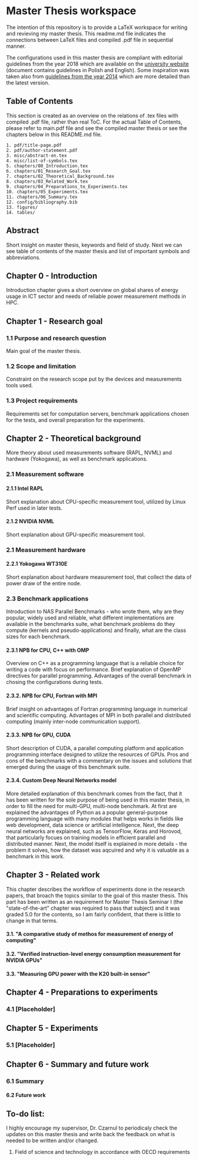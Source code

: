 # Master Thesis workspace

The intention of this repository is to provide a LaTeX workspace for
writing and revieving my master thesis. This readme.md file indicates the
connections between LaTeX files and compiled .pdf file in sequential manner.

The configurations used in this master thesis are compliant with editorial
guidelines from the year 2018 which are available on the [university
website](https://pg.edu.pl/documents/8597924/15531473/ZR%2022-2018)
(document contains guidelines in Polish and English). Some inspiration
was taken also from [guidelines from the year
2014](https://eti.pg.edu.pl/documents/1115629/0/zarz%C4%85dzenie%20wytyczne%20pracy)
which are more detailed than the latest version.

## Table of Contents

This section is created as an overview on the relations of .tex files with
compiled .pdf file, rather than real ToC. For the actual Table of Contents,
please refer to main.pdf file and see the compiled master thesis or see
the chapters below in this README.md file.

```
1. pdf/title-page.pdf
2. pdf/author-statement.pdf
3. misc/abstract-en.tex
4. misc/list-of-symbols.tex
5. chapters/00_Introduction.tex
6. chapters/01_Research_Goal.tex
7. chapters/02_Theoretical_Background.tex
8. chapters/03_Related_Work.tex
9. chapters/04_Preparations_to_Experiments.tex
10. chapters/05_Experiments.tex
11. chapters/06_Summary.tex
12. config/bibliography.bib
13. figures/
14. tables/
```

## Abstract

Short insight on master thesis, keywords and field of study. Next we can see
table of contents of the master thesis and list of important symbols and
abbreviations.

## Chapter 0 - Introduction

Introduction chapter gives a short overview on global shares of energy usage
in ICT sector and needs of reliable power measurement methods in HPC.

## Chapter 1 - Research goal

### 1.1 Purpose and research question

Main goal of the master thesis.

### 1.2 Scope and limitation

Constraint on the research scope put by the devices and measurements
tools used.

### 1.3 Project requirements

Requirements set for computation servers, benchmark applications chosen for the
tests, and overall preparation for the experiments.

## Chapter 2 - Theoretical background

More theory about used measurements software (RAPL, NVML) and hardware
(Yokogawa), as well as benchmark applications.

### 2.1 Measurement software

#### 2.1.1 Intel RAPL

Short explanation about CPU-specific measurement tool, utilized by Linux Perf
used in later tests.

#### 2.1.2 NVIDIA NVML

Short explanation about GPU-specific measurement tool.

### 2.1 Measurement hardware

#### 2.2.1 Yokogawa WT310E

Short explanation about hardware measurement tool, that collect the data of
power draw of the entire node.

### 2.3 Benchmark applications

Introduction to NAS Parallel Benchmarks - who wrote them, why are they popular,
widely used and reliable, what different implementations are available in the
benchmarks suite, what benchmark problems do they compute (kernels and
pseudo-applications) and finally, what are the class sizes for each benchmark.

#### 2.3.1 NPB for CPU, C++ with OMP

Overview on C++ as a programming language that is a reliable choice for
writing a code with focus on performance. Brief explanation of OpenMP
directives for parallel programming. Advantages of the overall benchmark
in chosing the configurations during tests.

#### 2.3.2. NPB for CPU, Fortran with MPI

Brief insight on advantages of Fortran programming language in numerical
and scientific computing. Advantages of MPI in both parallel and distributed
computing (mainly inter-node communication support).
#### 2.3.3. NPB for GPU, CUDA

Short description of CUDA, a parallel computing platform and application
programming interface designed to utilize the resources of GPUs. Pros and
cons of the benchmarks with a commentary on the issues and solutions that
emerged during the usage of this benchmark suite.

#### 2.3.4. Custom Deep Neural Networks model

More detailed explanation of this benchmark comes from the fact, that it has
been written for the sole purpose of being used in this master thesis, in order
to fill the need for multi-GPU, multi-node benchmark. At first are explained
the advantages of Python as a popular general-purpose programming language with
many modules that helps works in fields like web development, data science or
artificial intelligence. Next, the deep neural networks are explained, such as
TensorFlow, Keras and Horovod, that particularly focues on training models in
efficient parallel and distributed manner. Next, the model itself is explained
in more details - the problem it solves, how the dataset was aqcuired and why
it is valuable as a benchmark in this work.

## Chapter 3 - Related work

This chapter describes the workflow of experiments done in the research papers,
that broach the topics similar to the goal of this master thesis. This part
has been written as an requirement for Master Thesis Seminar I
(the "state-of-the-art" chapter was required to pass that subject) and it was
graded 5.0 for the contents, so I am fairly confident, that there is little to
change in that terms.

#### 3.1. "A comparative study of methos for measurement of energy of computing"

#### 3.2. "Verified instruction-level energy consumption measurement for NVIDIA GPUs"

#### 3.3. "Measuring GPU power with the K20 built-in sensor"

## Chapter 4 - Preparations to experiments

### 4.1 [Placeholder]

## Chapter 5 - Experiments

### 5.1 [Placeholder]

## Chapter 6 - Summary and future work

### 6.1 Summary

#### 6.2 Future work

## To-do list:

I highly encourage my supervisor, Dr. Czarnul to periodicaly check the updates
on this master thesis and write back the feedback on what is needed to be
written and/or changed.

1. Field of science and technology in accordance with OECD requirements